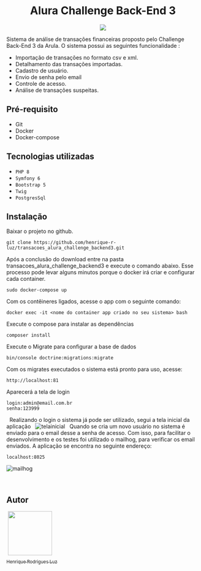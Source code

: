 <h1 align="center"!>Alura Challenge Back-End 3</h1>

<p align="center">
<img src="http://img.shields.io/static/v1?label=STATUS&message=BETA&color=GREEN&style=for-the-badge"/>
</p>

Sistema de análise de transações financeiras proposto pelo Challenge Back-End 3 da Arula. O sistema possui as seguintes funcionalidade :

- Importação de transações no formato csv e xml.
- Detalhamento das transações importadas.
- Cadastro de usuário.
- Envio de senha pelo email
- Controle de acesso.
- Análise de transações suspeitas.

## Pré-requisito
- Git
- Docker
- Docker-compose

## Tecnologias utilizadas

- ``PHP 8``
- ``Symfony 6``
- ``Bootstrap 5``
- ``Twig``
- ``PostgresSql``

## Instalação
Baixar o projeto no github.
~~~
git clone https://github.com/henrique-r-luz/transacoes_alura_challenge_backend3.git
~~~ 
Após a conclusão do download entre na pasta transacoes_alura_challenge_backend3 e execute o comando abaixo.
Esse processo pode levar alguns minutos porque o docker irá criar e configurar
cada container. 
~~~
sudo docker-compose up
~~~ 
Com os contêineres ligados, acesse o app com o seguinte comando:
~~~
docker exec -it <nome do container app criado no seu sistema> bash
~~~
Execute o compose para instalar as dependências
~~~
composer install
~~~
Execute o Migrate para configurar a base de dados 
~~~
bin/console doctrine:migrations:migrate
~~~
Com os migrates executados o sistema está pronto para uso, acesse:
~~~
http://localhost:81
~~~
Aparecerá a tela de login
~~~
login:admin@email.com.br
senha:123999
~~~
 
Realizando o login o sistema já pode ser utilizado, segui a tela inicial da aplicação
 
![telainicial](https://user-images.githubusercontent.com/12544898/190865747-0776b738-df9f-4be2-9abc-30fe45701eef.png)
 
Quando se cria um novo usuário no sistema é enviado para o email desse a senha de acesso. Com isso, para facilitar o desenvolvimento e os testes foi utilizado o mailhog, para verificar os email enviados. A aplicação se encontra no seguinte endereço: 
~~~
localhost:8025  
~~~
![mailhog](https://user-images.githubusercontent.com/12544898/190865947-fbfc920c-05dd-48a6-b21c-9653a8199905.png)

 
## Autor

 [<img src="https://user-images.githubusercontent.com/12544898/174133076-fc3467c3-3908-436f-af3d-2635e4312180.png" width=115><br><sub>Henrique Rodrigues Luz</sub>](https://github.com/henrique-r-luz) 

